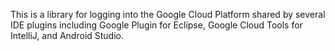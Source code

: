 This is a library for logging into the Google Cloud Platform shared by several IDE
plugins including Google Plugin for Eclipse,
Google Cloud Tools for IntelliJ, and Android Studio.
